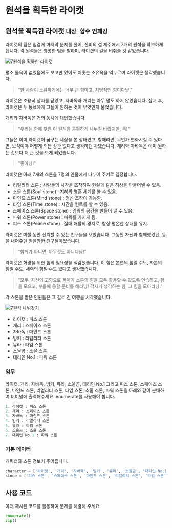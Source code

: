 # 원석을 획득한 라이캣

## 원석을 획득한 라이캣 `내장 함수` `언패킹`

라이캣의 팀은 힘겹게 마지막 문제를 풀어, 신비의 섬 제주에서 7개의 원석을 확보하게 됩니다. 각 원석들은 영롱한 빛을 발하며, 라이캣의 길을 비춰줄 것 같았습니다.

![7원석을 획득한 라이캣](./16_1.webp)

평소 물욕이 없었음에도 보고만 있어도 치솟는 소유욕을 억누르며 라이캣은 생각했습니다.

> "한 사람이 소유하기에는 너무 큰 힘이고, 치명적인 힘이다냥."

라이캣은 조용히 상자를 닫았고, 자바독과 개리는 아무 말도 하지 않았습니다. 잠시 후, 라이캣은 두 동료에게 그들이 원하는 것이 무엇인지 물었습니다.

개리와 자바독은 거의 동시에 대답했습니다.

> "우리는 함께 찾은 이 원석을 공평하게 나누길 바랐지만, 독!"

그들은 이미 라이캣이 꿈꾸는 세상을 본 상태였고, 함께라면, 무언가 변화시킬 수 있다면, 보석이야 어떻게 되든 상관 없다고 생각하던 차였습니다. 개리와 자바독은 이미 원하는 것보다 더 큰 것을 보게 되었습니다.

> "좋아냥!"

라이캣은 아래 7개의 스톤을 7명의 인물에게 나누어 주기로 결정합니다.

- 리얼리티 스톤 : 사람들의 시각을 조작하여 현실과 같은 허상을 만들어낼 수 있음.
- 소울 스톤(Soul stone) : 지혜와 영혼 세계를 볼 수 있음.
- 마인드 스톤(Mind stone) : 정신 조작이 가능함.
- 타임 스톤(Time stone) : 시간을 컨트롤 할 수 있음.
- 스페이스 스톤(Space stone) : 임의의 공간을 만들어 낼 수 있음.
- 파워 스톤(Power stone) : 파워를 가지게 됨.
- 피스 스톤(Peace stone) : 절대 해탈의 경지로, 항상 평온한 상태를 유지.

라이캣은 며칠 동안 신뢰할 수 있는 친구들을 모았습니다. 그동안 자신과 함께했었던, 등을 내어주던 믿을만한 친구들이었습니다.

> "함께가 아니면, 아무것도 아니다냥!"

라이캣은 혁명을 위한 힘의 필요성을 직감했습니다. 이 힘은 본연의 힘일 수도, 자본의 힘일 수도, 세력의 힘일 수도 있다고 생각했습니다.

> "모두, 자신의 고향으로 돌아가 스톤의 힘을 모두 활용할 수 있도록 연습하고, 힘을 모으고, 부름에 응할 준비를 해라냥! 각자가 생각하는 힘, 그 힘을 모아라냥."

각 스톤을 받은 인원들은 그 길로 긴 여행을 시작했습니다.

![7원석 나눠갖기](./16_2.webp)

- 라이캣 : 피스 스톤
- 개리 : 스페이스 스톤
- 자바독 : 마인드 스톤
- 빙키 : 리얼리티 스톤
- 뮤라 : 타임 스톤
- 소울곰 : 소울 스톤
- 대리인 No.1 : 파워 스톤

### 임무
라이캣, 개리, 자바독, 빙키, 뮤라, 소울곰, 대리인 No.1 그리고 피스 스톤, 스페이스 스톤, 마인드 스톤, 리얼리티 스톤, 타임 스톤, 소울 스톤, 파워 스톤을 아래와 같이 분배하여 터미널에 출력해주세요. enumerate를 사용해야 합니다.

```python
1. 라이캣 : 피스 스톤
2. 개리 : 스페이스 스톤
3. 자바독 : 마인드 스톤
4. 빙키 : 리얼리티 스톤
5. 뮤라 : 타임 스톤
6. 소울곰 : 소울 스톤
7. 대리인 No.1 : 파워 스톤
```

### 기본 데이터
캐릭터와 스톤 정보가 주어집니다.

```python
character = ['라이캣', '개리', '자바독', '빙키', '뮤라', '소울곰', '대리인 No.1']
stone = ['피스 스톤', '스페이스 스톤', '마인드 스톤', '리얼리티 스톤', '타임 스톤', '소울 스톤', '파워 스톤']
```


## 사용 코드
아래 제시된 코드를 활용하여 문제를 해결해 주세요.
```python
enumerate()
zip()
```